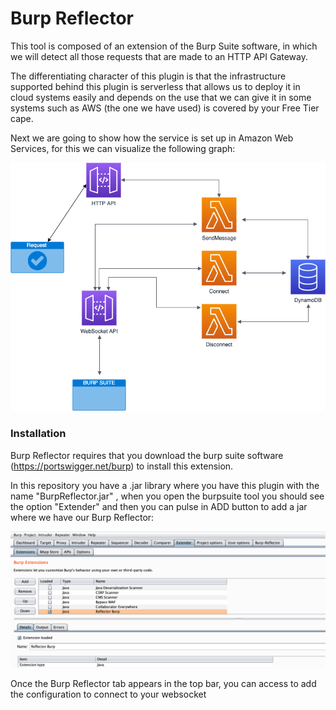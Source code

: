 # Burp Reflector

This tool is composed of an extension of the Burp Suite software, in which we will detect all those requests that are made to an HTTP API Gateway.

The differentiating character of this plugin is that the infrastructure supported behind this plugin is serverless that allows us to deploy it in cloud systems easily and depends on the use that we can give it in some systems such as AWS (the one we have used) is covered by your Free Tier cape.

Next we are going to show how the service is set up in Amazon Web Services, for this we can visualize the following graph:


![Schema](https://raw.githubusercontent.com/Serverless-Red-Team-Tools/BurpReflector/main/Media/Schema.png)



### Installation

Burp Reflector requires that you download the burp suite software (https://portswigger.net/burp) to install this extension.

In this repository you have a .jar library where you have this plugin with the name "BurpReflector.jar" , when you open the burpsuite tool you should see the option "Extender" and then you can pulse in ADD button to add a jar where we have our Burp Reflector:

![ExtenderView](https://raw.githubusercontent.com/Serverless-Red-Team-Tools/BurpReflector/main/Media/ExtenderView.png)

Once the Burp Reflector tab appears in the top bar, you can access to add the configuration to connect to your websocket
